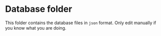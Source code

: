 # Database folder

This folder contains the database files in `json` format.
Only edit manually if you know what you are doing.